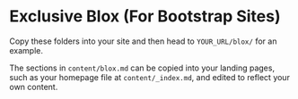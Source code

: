 # Exclusive Blox (For Bootstrap Sites)

Copy these folders into your site and then head to `YOUR_URL/blox/` for an example.

The sections in `content/blox.md` can be copied into your landing pages, such as your homepage file at `content/_index.md`, and edited to reflect your own content.

